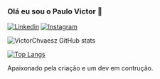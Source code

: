 ### Olá eu sou o Paulo Victor 🫡

[![Linkedin](https://img.shields.io/badge/LinkedIn-0077B5?style=for-the-badge&logo=linkedin&logoColor=white)](https://www.linkedin.com/in/paulo-victor-silva-andrade-chaves-40b2a324a/)
[![Instagram](https://img.shields.io/badge/Instagram-E4405F?style=for-the-badge&logo=instagram&logoColor=white)](https://instagram.com/paulo_victor.s.a)

![VictorChvaesz GitHub stats](https://github-readme-stats.vercel.app/api?username=VictorChavesz&show_icons=true&theme=radical)

[![Top Langs](https://github-readme-stats.vercel.app/api/top-langs/?username=VictorChavesz)](https://github.com/anuraghazra/github-readme-stats)

Apaixonado pela criação e um dev em contrução.
